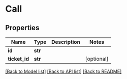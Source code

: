 # Call

## Properties
Name | Type | Description | Notes
------------ | ------------- | ------------- | -------------
**id** | **str** |  | 
**ticket_id** | **str** |  | [optional] 

[[Back to Model list]](../README.md#documentation-for-models) [[Back to API list]](../README.md#documentation-for-api-endpoints) [[Back to README]](../README.md)



